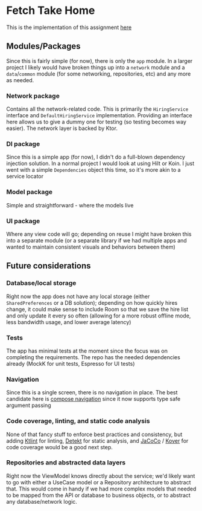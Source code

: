 # Fetch Take Home

This is the implementation of this assignment [here](https://fetch-hiring.s3.amazonaws.com/mobile.html)

## Modules/Packages

Since this is fairly simple (for now), there is only the `app` module.  In a larger project I likely would have broken things up into a `network` module and a `data`/`common` module (for some networking, repositories, etc) and any more as needed.

### Network package

Contains all the network-related code. This is primarily the `HiringService` interface and `DefaultHiringService` implementation.  Providing an interface here allows us to give a dummy one for testing (so testing becomes way easier).  The network layer is backed by Ktor.

### DI package

Since this is a simple app (for now), I didn't do a full-blown dependency injection solution.  In a normal project I would look at using Hilt or Koin.  I just went with a simple `Dependencies` object this time, so it's more akin to a service locator

### Model package

Simple and straightforward - where the models live

### UI package

Where any view code will go; depending on reuse I might have broken this into a separate module (or a separate library if we had multiple apps and wanted to maintain consistent visuals and behaviors between them)

## Future considerations

### Database/local storage

Right now the app does not have any local storage (either `SharedPreferences` or a DB solution); depending on how quickly hires change, it could make sense to include Room so that we save the hire list and only update it every so often (allowing for a more robust offline mode, less bandwidth usage, and lower average latency)

### Tests

The app has minimal tests at the moment since the focus was on completing the requirements. The repo has the needed dependencies already (MockK for unit tests, Espresso for UI tests)

### Navigation

Since this is a single screen, there is no navigation in place.  The best candidate here is [compose navigation](https://developer.android.com/develop/ui/compose/navigation) since it now supports type safe argument passing

### Code coverage, linting, and static code analysis

None of that fancy stuff to enforce best practices and consistency, but adding [Ktlint](https://github.com/pinterest/ktlint) for linting, [Detekt](https://github.com/detekt/detekt) for static analysis, and [JaCoCo](https://www.eclemma.org/jacoco/) / [Kover](https://github.com/Kotlin/kotlinx-kover) for code coverage would be a good next step.

### Repositories and abstracted data layers

Right now the ViewModel knows directly about the service; we'd likely want to go with either a UseCase model or a Repository architecture to abstract that.  This would come in handy if we had more complex models that needed to be mapped from the API or database to business objects, or to abstract any database/network logic.
